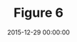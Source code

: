 ---
layout: post
title:  "Figure 6"
date:   2015-12-29 00:00:00
categories: Malerei
image: images/05.jpg
image_y: images/05_y.jpg
material: Acryl auf Leinwand
size: 85x60cm
year: 2015
---